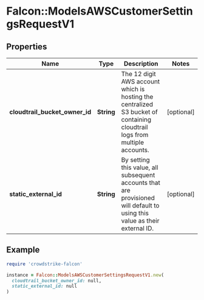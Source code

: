 # Falcon::ModelsAWSCustomerSettingsRequestV1

## Properties

| Name | Type | Description | Notes |
| ---- | ---- | ----------- | ----- |
| **cloudtrail_bucket_owner_id** | **String** | The 12 digit AWS account which is hosting the centralized S3 bucket of containing cloudtrail logs from multiple accounts. | [optional] |
| **static_external_id** | **String** | By setting this value, all subsequent accounts that are provisioned will default to using this value as their external ID. | [optional] |

## Example

```ruby
require 'crowdstrike-falcon'

instance = Falcon::ModelsAWSCustomerSettingsRequestV1.new(
  cloudtrail_bucket_owner_id: null,
  static_external_id: null
)
```

